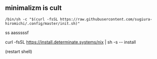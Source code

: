 ## minimalizm is cult

```
/bin/sh -c "$(curl -fsSL https://raw.githubusercontent.com/sugiura-hiromichi/.config/master/init.sh)"
```

ss
aasssssf

curl -fsSL https://install.determinate.systems/nix | sh -s -- install

(restart shell)
